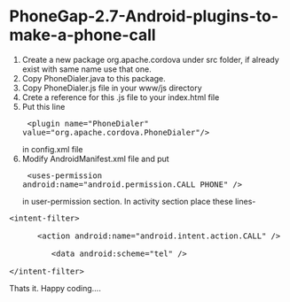 PhoneGap-2.7-Android-plugins-to-make-a-phone-call
==================================================

1. Create a new package org.apache.cordova under src folder, if already exist with same name use that one.
2. Copy PhoneDialer.java to this package.
3. Copy PhoneDialer.js file in your www/js directory
4. Crete a reference for this .js file to your index.html file
5. Put this line <pre> &lt;plugin name="PhoneDialer" value="org.apache.cordova.PhoneDialer"/&gt;</pre> in config.xml file
6. Modify AndroidManifest.xml file and put <pre> &lt;uses-permission android:name="android.permission.CALL_PHONE" /&gt;</pre> in 
user-permission section. In activity section place these lines- 
<pre>&lt;intent-filter&gt;<br/>
      &lt;action android:name="android.intent.action.CALL" /&gt;<br/>	             	             		        		        
		 &lt;data android:scheme="tel" /&gt;<br/>
&lt;/intent-filter&gt;</pre>


Thats it. Happy coding....
